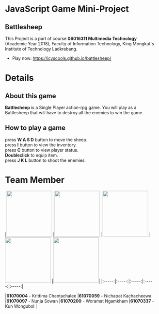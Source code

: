 # JavaScript Game Mini-Project
## Battlesheep
This Project is a part of course __06016311 Multimedia Technology__ (Academic Year 2018), Faculty of Information Technology, King Mongkut's Institute of Technology Ladkrabang.
   * Play now: https://icyscools.github.io/battlesheep/

# Details
## About this game
__Battlesheep__ is a Single Player action-rpg game. You will play as a Battlesheep that will have to destroy all the enemies to win the game.
## How to play a game
press __W A S D__ button to move the sheep.<br />
press __I__ button to view the inventory.<br />
press __C__ button to view player status.<br />
__Doubleclick__ to equip item.<br />
press __J K L__ button to shoot the enemies.

# Team Member
|<img src="/sheepy-adventure/mb/syn.jpg" width="150px" height="150px">
|<img src="/sheepy-adventure/mb/pang.jpg" width="150px" height="150px">
|<img src="/sheepy-adventure/mb/sow.jpg" width="150px" height="150px">
|<img src="/sheepy-adventure/mb/icys.jpg" width="150px" height="150px">
|<img src="/sheepy-adventure/mb/kun.jpg" width="150px" height="150px">|
|:-----:|:-----:|:-----:|:-----:|:-----:|

|__61070004__ - Krittima Chantachalee
|__61070059__ - Nichapat Kachacheewa
|__61070097__ - Nunja Sowan
|__61070200__ - Woramat Ngamkham
|__61070337__ - Kun Wongubol
|